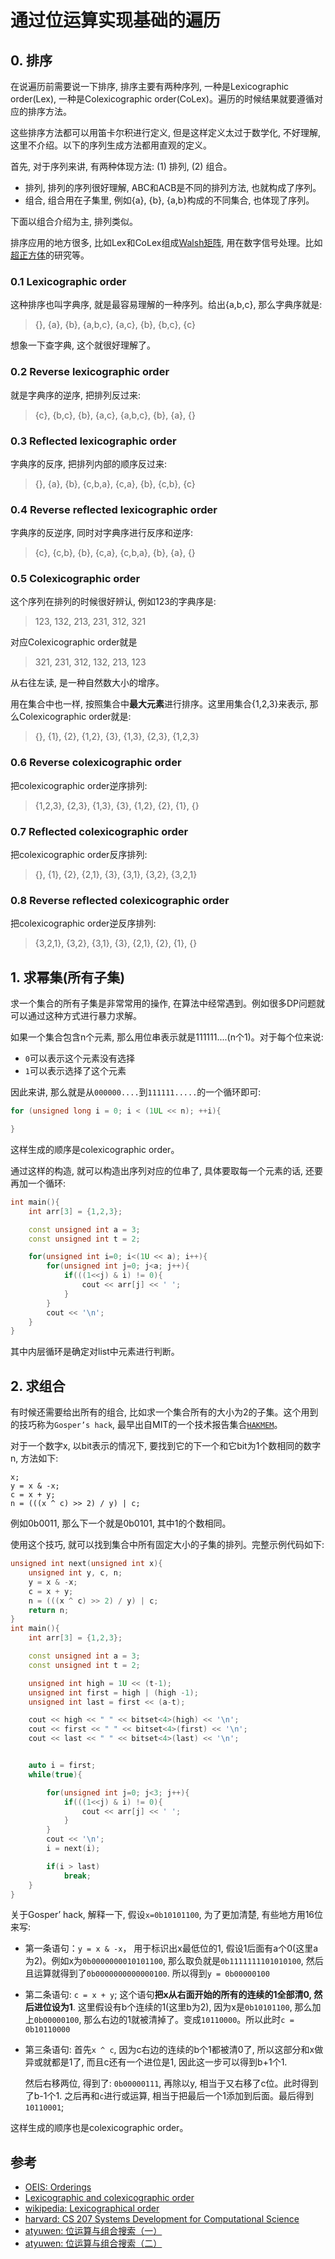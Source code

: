 # 通过位运算实现基础的遍历

## 0. 排序

在说遍历前需要说一下排序, 排序主要有两种序列, 一种是Lexicographic order(Lex), 一种是Colexicographic order(CoLex)。遍历的时候结果就要遵循对应的排序方法。

这些排序方法都可以用笛卡尔积进行定义, 但是这样定义太过于数学化, 不好理解, 这里不介绍。以下的序列生成方法都用直观的定义。

首先, 对于序列来讲, 有两种体现方法: (1) 排列, (2) 组合。

- 排列, 排列的序列很好理解, ABC和ACB是不同的排列方法, 也就构成了序列。
- 组合, 组合用在子集里, 例如{a}, {b}, {a,b}构成的不同集合, 也体现了序列。

下面以组合介绍为主, 排列类似。

排序应用的地方很多, 比如Lex和CoLex组成[Walsh矩阵](https://en.wikipedia.org/wiki/Walsh_matrix), 用在数字信号处理。比如[超正方体](https://en.wikipedia.org/wiki/Tesseract)的研究等。

### 0.1 Lexicographic order

这种排序也叫字典序, 就是最容易理解的一种序列。给出{a,b,c}, 那么字典序就是:

> {}, {a}, {b}, {a,b,c}, {a,c}, {b}, {b,c}, {c}

想象一下查字典, 这个就很好理解了。

### 0.2 Reverse lexicographic order

就是字典序的逆序, 把排列反过来:

> {c}, {b,c}, {b}, {a,c}, {a,b,c}, {b}, {a}, {}

### 0.3 Reflected lexicographic order

字典序的反序, 把排列内部的顺序反过来:

> {}, {a}, {b}, {c,b,a}, {c,a}, {b}, {c,b}, {c}

### 0.4 Reverse reflected lexicographic order

字典序的反逆序, 同时对字典序进行反序和逆序:

> {c}, {c,b}, {b}, {c,a}, {c,b,a}, {b}, {a}, {}

### 0.5 Colexicographic order

这个序列在排列的时候很好辨认, 例如123的字典序是:

> 123, 132, 213, 231, 312, 321

对应Colexicographic order就是

> 321, 231, 312, 132, 213, 123

从右往左读, 是一种自然数大小的增序。

用在集合中也一样, 按照集合中**最大元素**进行排序。这里用集合{1,2,3}来表示, 那么Colexicographic order就是:

> {}, {1}, {2}, {1,2}, {3}, {1,3}, {2,3}, {1,2,3}

### 0.6 Reverse colexicographic order

把colexicographic order逆序排列:

> {1,2,3}, {2,3}, {1,3}, {3}, {1,2}, {2}, {1}, {}

### 0.7 Reflected colexicographic order

把colexicographic order反序排列:

> {}, {1}, {2}, {2,1}, {3}, {3,1}, {3,2}, {3,2,1}

### 0.8 Reverse reflected colexicographic order

把colexicographic order逆反序排列:

> {3,2,1}, {3,2}, {3,1}, {3}, {2,1}, {2}, {1}, {}


## 1. 求幂集(所有子集)

求一个集合的所有子集是非常常用的操作, 在算法中经常遇到。例如很多DP问题就可以通过这种方式进行暴力求解。

如果一个集合包含n个元素, 那么用位串表示就是111111....(n个1)。对于每个位来说:

- `0`可以表示这个元素没有选择
- `1`可以表示选择了这个元素

因此来讲, 那么就是从`000000....`到`111111.....`的一个循环即可:

```C++
for (unsigned long i = 0; i < (1UL << n); ++i){

}
```

这样生成的顺序是colexicographic order。

通过这样的构造, 就可以构造出序列对应的位串了, 具体要取每一个元素的话, 还要再加一个循环:

```C++
int main(){
    int arr[3] = {1,2,3};

    const unsigned int a = 3;
    const unsigned int t = 2;

    for(unsigned int i=0; i<(1U << a); i++){
        for(unsigned int j=0; j<a; j++){
            if(((1<<j) & i) != 0){
                cout << arr[j] << ' ';
            }
        }
        cout << '\n';
    }
}
```

其中内层循环是确定对list中元素进行判断。

## 2. 求组合

有时候还需要给出所有的组合, 比如求一个集合所有的大小为2的子集。这个用到的技巧称为`Gosper’s hack`, 最早出自MIT的一个技术报告集合[`HAKMEM`](http://home.pipeline.com/~hbaker1/hakmem/hacks.html#item175)。

对于一个数字x, 以bit表示的情况下, 要找到它的下一个和它bit为1个数相同的数字n, 方法如下: 

```
x;
y = x & -x;
c = x + y;
n = (((x ^ c) >> 2) / y) | c;
```

例如0b0011, 那么下一个就是0b0101, 其中1的个数相同。

使用这个技巧, 就可以找到集合中所有固定大小的子集的排列。完整示例代码如下:

```C++
unsigned int next(unsigned int x){
    unsigned int y, c, n;
    y = x & -x;
    c = x + y;
    n = (((x ^ c) >> 2) / y) | c;
    return n;
}
int main(){
    int arr[3] = {1,2,3};

    const unsigned int a = 3;
    const unsigned int t = 2;

    unsigned int high = 1U << (t-1);
    unsigned int first = high | (high -1);
    unsigned int last = first << (a-t);

    cout << high << " " << bitset<4>(high) << '\n';
    cout << first << " " << bitset<4>(first) << '\n';
    cout << last << " " << bitset<4>(last) << '\n';


    auto i = first;
    while(true){

        for(unsigned int j=0; j<3; j++){
            if(((1<<j) & i) != 0){
                cout << arr[j] << ' ';
            }
        }
        cout << '\n';
        i = next(i);

        if(i > last)
            break;
    }
}
```

关于Gosper’ hack, 解释一下, 假设`x=0b10101100`, 为了更加清楚, 有些地方用16位来写:


- 第一条语句：`y = x & -x`， 用于标识出x最低位的1, 假设1后面有a个0(这里a为2)。例如x为`0b0000000010101100`, 那么取负就是`0b1111111101010100`, 然后且运算就得到了`0b0000000000000100`. 所以得到`y = 0b00000100`

- 第二条语句: `c = x + y`; 这个语句**把x从右面开始的所有的连续的1全部清0, 然后进位设为1**. 这里假设有b个连续的1(这里b为2), 因为x是`0b10101100`, 那么加上`0b00000100`, 那么右边的1就被清掉了。变成`10110000`。所以此时`c = 0b10110000`

- 第三条语句: 首先`x ^ c`, 因为c右边的连续的b个1都被清0了, 所以这部分和x做异或就都是1了, 而且c还有一个进位是1, 因此这一步可以得到b+1个1.

    然后右移两位, 得到了: `0b00000111`, 再除以y, 相当于又右移了c位。此时得到了b-1个1. 之后再和`c`进行或运算, 相当于把最后一个1添加到后面。最后得到`10110001`;

这样生成的顺序也是colexicographic order。

## 参考

- [OEIS: Orderings](https://oeis.org/wiki/Orderings)
- [Lexicographic and colexicographic order](https://en.wikiversity.org/wiki/Lexicographic_and_colexicographic_order)
- [wikipedia: Lexicographical order](https://en.wikipedia.org/wiki/Lexicographical_order)
- [harvard: CS 207 Systems Development for Computational Science](https://read.seas.harvard.edu/~kohler/class/cs207-s12/lec12.html)
- [atyuwen: 位运算与组合搜索（一）](https://www.cnblogs.com/atyuwen/archive/2010/07/19/bit_combinatorics.html)
- [atyuwen: 位运算与组合搜索（二）](https://www.cnblogs.com/atyuwen/archive/2010/08/05/bit_comb_2.html)